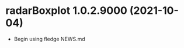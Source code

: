 <!-- NEWS.md is maintained by https://cynkra.github.io/fledge, do not edit -->

# radarBoxplot 1.0.2.9000 (2021-10-04)

* Begin using fledge NEWS.md


